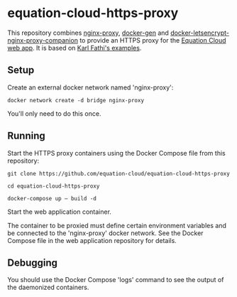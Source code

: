 # equation-cloud-https-proxy

This repository combines [nginx-proxy](https://github.com/jwilder/nginx-proxy), [docker-gen](https://github.com/jwilder/docker-gen) and [docker-letsencrypt-nginx-proxy-companion](https://github.com/JrCs/docker-letsencrypt-nginx-proxy-companion) to provide an HTTPS proxy for the [Equation Cloud web app](https://github.com/equation-cloud/equation-cloud-front-end). It is based on [Karl Fathi's examples](https://github.com/pixelfordinner/pixelcloud-docker-apps/tree/master/nginx-proxy).

## Setup
Create an external docker network named 'nginx-proxy':

```
docker network create -d bridge nginx-proxy
```

You'll only need to do this once.

## Running
Start the HTTPS proxy containers using the Docker Compose file from this repository:

```
git clone https://github.com/equation-cloud/equation-cloud-https-proxy

cd equation-cloud-https-proxy

docker-compose up — build -d
```

Start the web application container.

The container to be proxied must define certain environment variables and be connected to the 'nginx-proxy' docker network. See the Docker Compose file in the web application repository for details.

## Debugging

You should use the Docker Compose 'logs' command to see the output of the daemonized containers.
